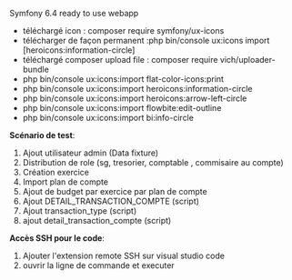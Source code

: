 Symfony 6.4 ready to use webapp


* téléchargé icon : composer require symfony/ux-icons
* télécharger de façon permanent :php bin/console ux:icons import [heroicons:information-circle]
* téléchargé composer upload file : composer require vich/uploader-bundle 
* php bin/console ux:icons:import flat-color-icons:print
* php bin/console ux:icons:import heroicons:information-circle
* php bin/console ux:icons:import heroicons:arrow-left-circle
* php bin/console ux:icons:import flowbite:edit-outline
* php bin/console ux:icons:import bi:info-circle

**Scénario de test**:
1. Ajout utilisateur admin (Data fixture)
2. Distribution de role (sg, tresorier, comptable , commisaire au compte)
3. Création exercice
3. Import plan de compte
4. Ajout de budget par exercice par plan de compte
5. Ajout DETAIL_TRANSACTION_COMPTE (script)
6. Ajout transaction_type (script)
7. ajout detail_transaction_compte (script)

**Accès SSH pour le code**:
1. Ajouter l'extension remote SSH sur visual studio code
2. ouvrir la ligne de commande et executer 
